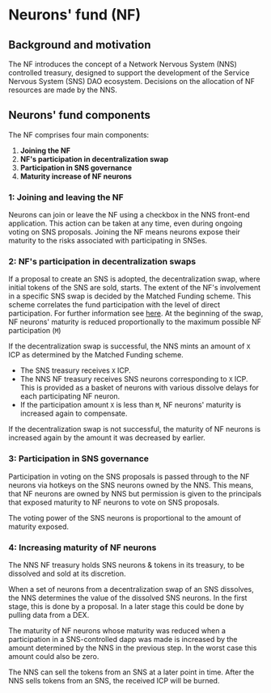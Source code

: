 # Neurons' fund (NF)

## Background and motivation

The NF introduces the concept of a Network Nervous System (NNS) controlled treasury, designed to support the development of the Service Nervous System (SNS) DAO ecosystem. Decisions on the allocation of NF resources are made by the NNS.

## Neurons' fund components

The NF comprises four main components:
1. **Joining the NF**
2. **NF's participation in decentralization swap**
3. **Participation in SNS governance**
4. **Maturity increase of NF neurons**

### 1: Joining and leaving the NF

Neurons can join or leave the NF using a checkbox in the NNS front-end application. This action can be taken at any time, even during ongoing voting on SNS proposals. Joining the NF means neurons expose their maturity to the risks associated with participating in SNSes.

### 2: NF's participation in decentralization swaps

If a proposal to create an SNS is adopted, the decentralization swap, where initial tokens of the SNS are sold, starts. 
The extent of the NF's involvement in a specific SNS swap is decided by the Matched Funding scheme. This scheme correlates the fund participation with the level of direct participation. For further information see [here](https://wiki.internetcomputer.org/wiki/Matched_Funding). At the beginning of the swap, NF neurons' maturity is reduced proportionally to the maximum possible NF participation (`M`)

If the decentralization swap is successful, the NNS mints an amount of `X` ICP as determined by the Matched Funding scheme. 
  * The SNS treasury receives `X` ICP.
  * The NNS NF treasury receives SNS neurons corresponding to `X` ICP. This is provided as a basket of neurons with various dissolve delays for each participating NF neuron.
  * If the participation amount `X` is less than `M`, NF neurons' maturity is increased again to compensate.

If the decentralization swap is not successful, the maturity of NF neurons is increased again by the amount it was decreased by earlier.

### 3: Participation in SNS governance

Participation in voting on the SNS proposals is passed through to the NF neurons via hotkeys on the SNS neurons owned by the NNS. This means, that NF neurons are owned by NNS but permission is given to the principals that exposed maturity to NF neurons to vote on SNS proposals.

The voting power of the SNS neurons is proportional to the amount of maturity exposed.

### 4: Increasing maturity of NF neurons

The NNS NF treasury holds SNS neurons & tokens in its treasury, to be dissolved and sold at its discretion.

When a set of neurons from a decentralization swap of an SNS dissolves, the NNS determines the value of the dissolved SNS neurons. In the first stage, this is done by a proposal. In a later stage this could be done by pulling data from a DEX.

The maturity of NF neurons whose maturity was reduced when a participation in a SNS-controlled dapp was made is increased by the amount determined by the NNS in the previous step. In the worst case this amount could also be zero.

The NNS can sell the tokens from an SNS at a later point in time. After the NNS sells tokens from an SNS, the received ICP will be burned.
